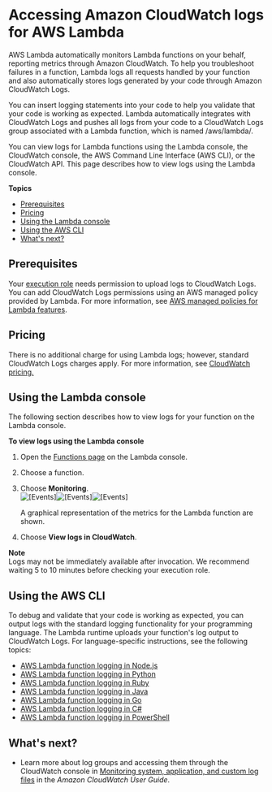 # Accessing Amazon CloudWatch logs for AWS Lambda<a name="monitoring-cloudwatchlogs"></a>

AWS Lambda automatically monitors Lambda functions on your behalf, reporting metrics through Amazon CloudWatch\. To help you troubleshoot failures in a function, Lambda logs all requests handled by your function and also automatically stores logs generated by your code through Amazon CloudWatch Logs\. 

You can insert logging statements into your code to help you validate that your code is working as expected\. Lambda automatically integrates with CloudWatch Logs and pushes all logs from your code to a CloudWatch Logs group associated with a Lambda function, which is named /aws/lambda/*<function name>*\.

You can view logs for Lambda functions using the Lambda console, the CloudWatch console, the AWS Command Line Interface \(AWS CLI\), or the CloudWatch API\. This page describes how to view logs using the Lambda console\.

**Topics**
+ [Prerequisites](#monitoring-cloudwatchlogs-prereqs)
+ [Pricing](#monitoring-cloudwatchlogs-pricing)
+ [Using the Lambda console](#monitoring-cloudwatchlogs-console)
+ [Using the AWS CLI](#monitoring-cloudwatchlogs-cli)
+ [What's next?](#monitoring-cloudwatchlogs-next-up)

## Prerequisites<a name="monitoring-cloudwatchlogs-prereqs"></a>

Your [execution role](lambda-intro-execution-role.md) needs permission to upload logs to CloudWatch Logs\. You can add CloudWatch Logs permissions using an AWS managed policy provided by Lambda\. For more information, see [AWS managed policies for Lambda features](lambda-intro-execution-role.md)\.

## Pricing<a name="monitoring-cloudwatchlogs-pricing"></a>

There is no additional charge for using Lambda logs; however, standard CloudWatch Logs charges apply\. For more information, see [CloudWatch pricing\.](https://aws.amazon.com/cloudwatch/pricing/)

## Using the Lambda console<a name="monitoring-cloudwatchlogs-console"></a>

The following section describes how to view logs for your function on the Lambda console\. 

**To view logs using the Lambda console**

1. Open the [Functions page](https://console.aws.amazon.com/lambda/home#/functions) on the Lambda console\.

1. Choose a function\.

1. Choose **Monitoring**\.  
![\[Events\]](http://docs.aws.amazon.com/lambda/latest/dg/images/metrics-functions-list.png)![\[Events\]](http://docs.aws.amazon.com/lambda/latest/dg/)![\[Events\]](http://docs.aws.amazon.com/lambda/latest/dg/)

   A graphical representation of the metrics for the Lambda function are shown\.

1. Choose **View logs in CloudWatch**\.

**Note**  
Logs may not be immediately available after invocation\. We recommend waiting 5 to 10 minutes before checking your execution role\.

## Using the AWS CLI<a name="monitoring-cloudwatchlogs-cli"></a>

To debug and validate that your code is working as expected, you can output logs with the standard logging functionality for your programming language\. The Lambda runtime uploads your function's log output to CloudWatch Logs\. For language\-specific instructions, see the following topics:
+  [AWS Lambda function logging in Node\.js](nodejs-logging.md) 
+  [AWS Lambda function logging in Python](python-logging.md) 
+  [AWS Lambda function logging in Ruby](ruby-logging.md) 
+  [AWS Lambda function logging in Java](java-logging.md) 
+  [AWS Lambda function logging in Go](golang-logging.md) 
+  [AWS Lambda function logging in C\#](csharp-logging.md) 
+  [AWS Lambda function logging in PowerShell](powershell-logging.md) 

## What's next?<a name="monitoring-cloudwatchlogs-next-up"></a>
+ Learn more about log groups and accessing them through the CloudWatch console in [Monitoring system, application, and custom log files](https://docs.aws.amazon.com/AmazonCloudWatch/latest/DeveloperGuide/WhatIsCloudWatchLogs.html) in the *Amazon CloudWatch User Guide*\.